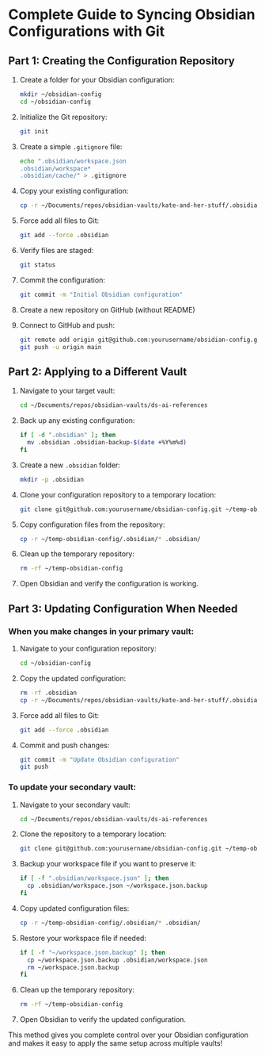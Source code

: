 # Complete Guide to Syncing Obsidian Configurations with Git

## Part 1: Creating the Configuration Repository

1. Create a folder for your Obsidian configuration:
    
    ```bash
    mkdir ~/obsidian-config
    cd ~/obsidian-config
    ```
    
2. Initialize the Git repository:
    
    ```bash
    git init
    ```
    
3. Create a simple `.gitignore` file:
    
    ```bash
    echo ".obsidian/workspace.json
    .obsidian/workspace*
    .obsidian/cache/" > .gitignore
    ```
    
4. Copy your existing configuration:
    
    ```bash
    cp -r ~/Documents/repos/obsidian-vaults/kate-and-her-stuff/.obsidian .
    ```
    
5. Force add all files to Git:
    
    ```bash
    git add --force .obsidian
    ```
    
6. Verify files are staged:
    
    ```bash
    git status
    ```
    
7. Commit the configuration:
    
    ```bash
    git commit -m "Initial Obsidian configuration"
    ```
    
8. Create a new repository on GitHub (without README)
    
9. Connect to GitHub and push:
    
    ```bash
    git remote add origin git@github.com:yourusername/obsidian-config.git
    git push -u origin main
    ```
    

## Part 2: Applying to a Different Vault

1. Navigate to your target vault:
    
    ```bash
    cd ~/Documents/repos/obsidian-vaults/ds-ai-references
    ```
    
2. Back up any existing configuration:
    
    ```bash
    if [ -d ".obsidian" ]; then
      mv .obsidian .obsidian-backup-$(date +%Y%m%d)
    fi
    ```
    
3. Create a new `.obsidian` folder:
    
    ```bash
    mkdir -p .obsidian
    ```
    
4. Clone your configuration repository to a temporary location:
    
    ```bash
    git clone git@github.com:yourusername/obsidian-config.git ~/temp-obsidian-config
    ```
    
5. Copy configuration files from the repository:
    
    ```bash
    cp -r ~/temp-obsidian-config/.obsidian/* .obsidian/
    ```
    
6. Clean up the temporary repository:
    
    ```bash
    rm -rf ~/temp-obsidian-config
    ```
    
7. Open Obsidian and verify the configuration is working.
    

## Part 3: Updating Configuration When Needed

### When you make changes in your primary vault:

1. Navigate to your configuration repository:
    
    ```bash
    cd ~/obsidian-config
    ```
    
2. Copy the updated configuration:
    
    ```bash
    rm -rf .obsidian
    cp -r ~/Documents/repos/obsidian-vaults/kate-and-her-stuff/.obsidian .
    ```
    
3. Force add all files to Git:
    
    ```bash
    git add --force .obsidian
    ```
    
4. Commit and push changes:
    
    ```bash
    git commit -m "Update Obsidian configuration"
    git push
    ```
    

### To update your secondary vault:

1. Navigate to your secondary vault:
    
    ```bash
    cd ~/Documents/repos/obsidian-vaults/ds-ai-references
    ```
    
2. Clone the repository to a temporary location:
    
    ```bash
    git clone git@github.com:yourusername/obsidian-config.git ~/temp-obsidian-config
    ```
    
3. Backup your workspace file if you want to preserve it:
    
    ```bash
    if [ -f ".obsidian/workspace.json" ]; then
      cp .obsidian/workspace.json ~/workspace.json.backup
    fi
    ```
    
4. Copy updated configuration files:
    
    ```bash
    cp -r ~/temp-obsidian-config/.obsidian/* .obsidian/
    ```
    
5. Restore your workspace file if needed:
    
    ```bash
    if [ -f "~/workspace.json.backup" ]; then
      cp ~/workspace.json.backup .obsidian/workspace.json
      rm ~/workspace.json.backup
    fi
    ```
    
6. Clean up the temporary repository:
    
    ```bash
    rm -rf ~/temp-obsidian-config
    ```
    
7. Open Obsidian to verify the updated configuration.
    

This method gives you complete control over your Obsidian configuration and makes it easy to apply the same setup across multiple vaults!